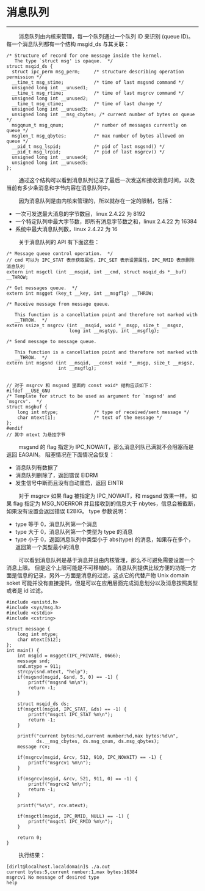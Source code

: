 # 消息队列
***

&emsp;&emsp;
消息队列由内核来管理，每一个队列通过一个队列 ID 来识别 (queue ID)。
每一个消息队列都有一个结构 msgid_ds 与其关联：

    /* Structure of record for one message inside the kernel.
       The type `struct msg' is opaque.  */
    struct msqid_ds {
      struct ipc_perm msg_perm;     /* structure describing operation permission */
      __time_t msg_stime;           /* time of last msgsnd command */
      unsigned long int __unused1;
      __time_t msg_rtime;           /* time of last msgrcv command */
      unsigned long int __unused2;
      __time_t msg_ctime;           /* time of last change */
      unsigned long int __unused3;
      unsigned long int __msg_cbytes; /* current number of bytes on queue */
      msgqnum_t msg_qnum;           /* number of messages currently on queue */
      msglen_t msg_qbytes;          /* max number of bytes allowed on queue */
      __pid_t msg_lspid;            /* pid of last msgsnd() */
      __pid_t msg_lrpid;            /* pid of last msgrcv() */
      unsigned long int __unused4;
      unsigned long int __unused5;
    };

&emsp;&emsp;
通过这个结构可以看到消息队列记录了最后一次发送和接收消息时间，以及当前有多少条消息和字节内容在消息队列中。

&emsp;&emsp;
因为消息队列是由内核来管理的，所以就存在一定的限制，包括：

+ 一次可发送最大消息的字节数目，linux 2.4.22 为 8192
+ 一个特定队列中最大字节数，即所有消息字节数之和，linux 2.4.22 为 16384
+ 系统中最大消息队列数，linux 2.4.22 为 16

&emsp;&emsp;
关于消息队列的 API 有下面这些：

    /* Message queue control operation.  */
    // cmd 可以为 IPC_STAT 表示获取属性，IPC_SET 表示设置属性，IPC_RMID 表示删除消息队列
    extern int msgctl (int __msqid, int __cmd, struct msqid_ds *__buf) __THROW;
    
    /* Get messages queue.  */
    extern int msgget (key_t __key, int __msgflg) __THROW;
    
    /* Receive message from message queue.
    
       This function is a cancellation point and therefore not marked with
       __THROW.  */
    extern ssize_t msgrcv (int __msqid, void *__msgp, size_t __msgsz,
                           long int __msgtyp, int __msgflg);
    
    /* Send message to message queue.
    
       This function is a cancellation point and therefore not marked with
       __THROW.  */
    extern int msgsnd (int __msqid, __const void *__msgp, size_t __msgsz,
                       int __msgflg);
    
    
    // 对于 msgrcv 和 msgsnd 里面的 const void* 结构应该如下：
    #ifdef __USE_GNU
    /* Template for struct to be used as argument for `msgsnd' and `msgrcv'.  */
    struct msgbuf {
        long int mtype;             /* type of received/sent message */
        char mtext[1];              /* text of the message */
    };
    #endif
    // 其中 mtext 为悬挂字节
    
&emsp;&emsp;
msgsnd 的 flag 指定为 IPC\_NOWAIT，那么消息列队已满就不会阻塞而是返回 EAGAIN。
阻塞情况在下面情况会恢复：

+ 消息队列有数据了
+ 消息队列删除了，返回错误 EIDRM
+ 发生信号中断而且没有自动重启，返回 EINTR

&emsp;&emsp;
对于 msgrcv 如果 flag 被指定为 IPC\_NOWAIT，和 msgsnd 效果一样。
如果 flag 指定为 MSG\_NOERROR 并且接收到的信息大于 nbytes，信息会被截断，如果没有设置会返回错误 E2BIG。
type 参数说明：

+ type 等于 0，消息队列第一个消息
+ type 大于 0，消息队列第一个类型为 type 的消息
+ type 小于 0，返回消息队列中类型小于 abs(type) 的消息，如果存在多个，返回第一个类型最小的消息

&emsp;&emsp;
可以看到消息队列是基于消息并且由内核管理，那么不可避免需要设置一个消息上限。
但是这个上限可能是不可移植的。
消息队列提供比较方便的功能一方面是信息的记录，另外一方面是消息的过滤，这点它的代替产物 Unix domain soket 可能并没有直接提供，但是可以在应用层面完成消息划分以及消息按照类型或者是 id 过滤。

    #include <unistd.h>
    #include <sys/msg.h>
    #include <cstdio>
    #include <cstring>
    
    struct message {
        long int mtype;
        char mtext[512];
    };
    int main() {
        int msgid = msgget(IPC_PRIVATE, 0666);
        message snd;
        snd.mtype = 911;
        strcpy(snd.mtext, "help");
        if(msgsnd(msgid, &snd, 5, 0) == -1) {
            printf("msgsnd %m\n");
            return -1;
        }
        
        struct msqid_ds ds;
        if(msgctl(msgid, IPC_STAT, &ds) == -1) {
            printf("msgctl IPC_STAT %m\n");
            return -1;
        }
        
        printf("current bytes:%d,current number:%d,max bytes:%d\n",
               ds.__msg_cbytes, ds.msg_qnum, ds.msg_qbytes);
        message rcv;
        
        if(msgrcv(msgid, &rcv, 512, 910, IPC_NOWAIT) == -1) {
            printf("msgrcv1 %m\n");
        }
        
        if(msgrcv(msgid, &rcv, 521, 911, 0) == -1) {
            printf("msgrcv2 %m\n");
            return -1;
        }
        
        printf("%s\n", rcv.mtext);
        
        if(msgctl(msgid, IPC_RMID, NULL) == -1) {
            printf("msgctl IPC_RMID %m\n");
        }
        
        return 0;
    }
    
&emsp;&emsp;
执行结果：
    
    [dirlt@localhost.localdomain]$ ./a.out
    current bytes:5,current number:1,max bytes:16384
    msgrcv1 No message of desired type
    help
